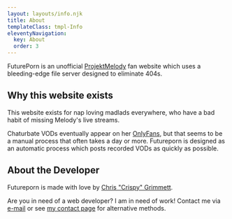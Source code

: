 ```yaml
---
layout: layouts/info.njk
title: About
templateClass: tmpl-Info
eleventyNavigation:
  key: About
  order: 3
---
```


FuturePorn is an unofficial [ProjektMelody](https://streamerlinks.com/projektmelody) fan website which uses a bleeding-edge file server designed to eliminate 404s.

## Why this website exists

This website exists for nap loving madlads everywhere, who have a bad habit of missing Melody's live streams.

Chaturbate VODs eventually appear on her [OnlyFans](https://onlyfans.com/projektbutt), but that seems to be a manual process that often takes a day or more. Futureporn is designed as an automatic process which posts recorded VODs as quickly as possible.


## About the Developer

Futureporn is made with love by [Chris "Crispy" Grimmett](https://grimtech.net/about/).

Are you in need of a web developer? I am in need of work! Contact me via [e-mail](mailto:chris@grimtech.net) or see [my contact page](https://grimtech.net/contact) for alternative methods.
